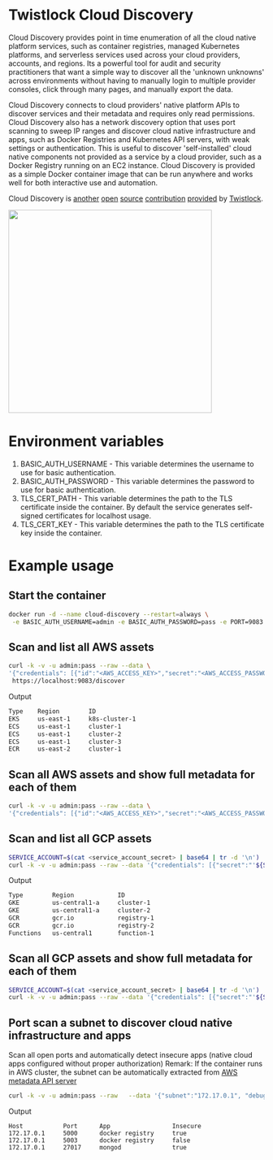 # Twistlock Cloud Discovery

Cloud Discovery provides point in time enumeration of all the cloud native platform services, such as container registries, managed Kubernetes platforms, and serverless services used across your cloud providers, accounts, and regions.  Its a powerful tool for audit and security practitioners that want a simple way to discover all the 'unknown unknowns' across environments without having to manually login to multiple provider consoles, click through many pages, and manually export the data.  

Cloud Discovery connects to cloud providers' native platform APIs to discover services and their metadata and requires only read permissions.  Cloud Discovery also has a network discovery option that uses port scanning to sweep IP ranges and discover cloud native infrastructure and apps, such as Docker Registries and Kubernetes API servers, with weak settings or authentication.  This is useful to discover 'self-installed' cloud native components not provided as a service by a cloud provider, such as a Docker Registry running on an EC2 instance.  Cloud Discovery is provided as a simple Docker container image that can be run anywhere and works well for both interactive use and automation.

Cloud Discovery is [another](https://github.com/docker/swarmkit/pull/2239) [open](https://github.com/moby/moby/pull/15365) [source](https://github.com/moby/moby/pull/20111) [contribution](https://github.com/moby/moby/pull/21556) [provided](https://github.com/docker/distribution/pull/2362 ) by [Twistlock](https://www.twistlock.com).

<img src="http://www.twistlock.com/wp-content/uploads/2017/11/Twistlock_Logo-Lockup_RGB.png" width="400">

# Environment variables

1. BASIC_AUTH_USERNAME - This variable determines the username to use for basic authentication.
2. BASIC_AUTH_PASSWORD - This variable determines the password to use for basic authentication.
3. TLS_CERT_PATH - This variable determines the path to the TLS certificate inside the container.
   By default the service generates self-signed certificates for localhost usage.
4. TLS_CERT_KEY - This variable determines the path to the TLS certificate key inside the container.

# Example usage

## Start the container

```sh
docker run -d --name cloud-discovery --restart=always \
 -e BASIC_AUTH_USERNAME=admin -e BASIC_AUTH_PASSWORD=pass -e PORT=9083 -p 9083:9083  twistlock/cloud-discovery
```

## Scan and list all AWS assets
```sh
curl -k -v -u admin:pass --raw --data \
'{"credentials": [{"id":"<AWS_ACCESS_KEY>","secret":"<AWS_ACCESS_PASSWORD>"}]}' \
 https://localhost:9083/discover
```
Output
```sh
Type    Region        ID
EKS     us-east-1     k8s-cluster-1
ECS     us-east-1     cluster-1
ECS     us-east-1     cluster-2
ECS     us-east-1     cluster-3
ECR     us-east-2     cluster-1
```

## Scan all AWS assets and show full metadata for each of them
```sh
curl -k -v -u admin:pass --raw --data \
'{"credentials": [{"id":"<AWS_ACCESS_KEY>","secret":"<AWS_ACCESS_PASSWORD>"}]}' https://localhost:9083/discover?format=json
```

## Scan and list all GCP assets
```sh
SERVICE_ACCOUNT=$(cat <service_account_secret> | base64 | tr -d '\n')
curl -k -v -u admin:pass --raw --data '{"credentials": [{"secret":"'${SERVICE_ACCOUNT}'", "provider":"gcp"}]}' https://localhost:9083/discover
```
Output
```sh
Type        Region            ID
GKE         us-central1-a     cluster-1
GKE         us-central1-a     cluster-2
GCR         gcr.io            registry-1
GCR         gcr.io            registry-2
Functions   us-central1       function-1
```

## Scan all GCP assets and show full metadata for each of them
```sh
SERVICE_ACCOUNT=$(cat <service_account_secret> | base64 | tr -d '\n')
curl -k -v -u admin:pass --raw --data '{"credentials": [{"secret":"'${SERVICE_ACCOUNT}'", "provider":"gcp"}]}' https://localhost:9083/discover?format=json
```

## Port scan a subnet to discover cloud native infrastructure and apps
Scan all open ports and automatically detect insecure apps (native cloud apps configured without proper authorization)
Remark: If the container runs in AWS cluster, the subnet can be automatically extracted from [AWS metadata API server](https://docs.aws.amazon.com/AWSEC2/latest/UserGuide/ec2-instance-metadata.html)
```sh
curl -k -v -u admin:pass --raw   --data '{"subnet":"172.17.0.1", "debug": true}'   https://localhost:9083/nmap
```
Output
```
Host           Port      App                 Insecure
172.17.0.1     5000      docker registry     true
172.17.0.1     5003      docker registry     false
172.17.0.1     27017     mongod              true
```



